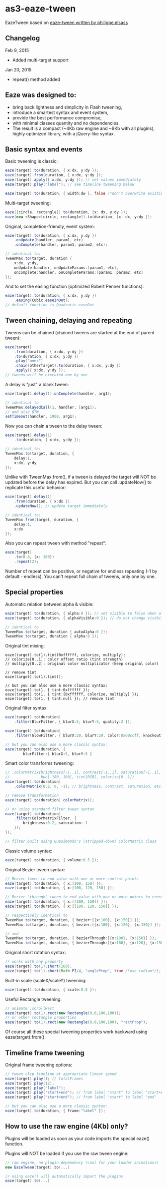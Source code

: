 as3-eaze-tween
==============

EazeTween based on [eaze-tween written by philippe.elsass](https://code.google.com/p/eaze-tween/)


Changelog
---------------------
Feb 9, 2015
- Added multi-target support

Jan 20, 2015
- repeat() method added

Eaze was designed to:
---------------------

- bring back lightness and simplicity in Flash tweening,
- introduce a smartest syntax and event system,
- provide the best performance compromise,
- with minimal classes quantity and no dependencies.
- The result is a compact (~4Kb raw engine and ~9Kb with all plugins), highly optimized library, with a jQuery-like syntax.

Basic syntax and events
-----------------------

Basic tweening is classic:
```actionscript
eaze(target).to(duration, { x:dx, y:dy });
eaze(target).from(duration, { x:dx, y:dy });
eaze(target).apply({ x:dx, y:dy }); // set values immediately
eaze(target).play("label"); // see timeline tweening below

eaze(target).to(duration, { width:dw }, false /*don't overwrite existing tweens*/);
```

Multi-target tweening:
```actionscript
eaze([circle, rectangle]).to(duration, {x: dx, y:dy });
eaze(new <Shape>[circle, rectangle]).to(duration, {x: dx, y:dy });
```

Original, completion-friendly, event system:
```actionscript
eaze(target).to(duration, { x:dx, y:dy })
    .onUpdate(handler, param1, etc)
    .onComplete(handler, param1, param2, etc);

// identical to:
TweenMax.to(target, duration {
    x:dx, y:dy,
    onUpdate:handler, onUpdateParams:[param1, etc],
    onComplete:handler, onCompleteParams:[param1, param2, etc]
});
```

And to set the easing function (optimized Robert Penner functions):
```actionscript
eaze(target).to(duration, { x:dx, y:dy })
    .easing(Cubic.easeInOut);
// default function is Quadratic.easeOut
```

Tween chaining, delaying and repeating
--------------------------------------
Tweens can be chained (chained tweens are started at the end of parent tween):
```actionscript
eaze(target)
    .from(duration, { x:dx, y:dy }) 
    .to(duration, { x:dx, y:dy })
    .play("over")
    .chain(otherTarget).to(duration, { x:dx, y:dy })
    .apply({ x:dx, y:dy });
// tweens will be executed one by one
```

A delay is "just" a blank tween:
```actionscript
eaze(target).delay(1).onComplete(handler, arg1);

// identical to
TweenMax.delayedCall(1, handler, [arg1]);
// and also BTW
setTimeout(handler, 1000, arg1);
```

Now you can chain a tween to the delay tween:
```actionscript
eaze(target).delay(1)
    .to(duration, { x:dx, y:dy });

// identical to:
TweenMax.to(target, duration, {
    delay:1,
    x:dx, y:dy
});
```

Unlike with TweenMax.from(), if a tween is delayed the target will NOT be updated before the delay has expired. But you can call .updateNow() to replicate this useful behavior:
```actionscript
eaze(target).delay(1)
    .from(duration, { x:dx })
    .updateNow(); // update target immediately

// identical to:
TweenMax.from(target, duration, { 
    delay:1,
    x:dx
});
```

Also you can repeat tween with method "repeat":
```actionscript
eaze(target)
	.to(0.8, {x: 100})
	.repeat(2);
```
Number of repeat can be positive, or negative for endless repeating (-1 by default - endless).
You can't repeat full chain of tweens, only one by one.

Special properties
------------------
Automatic relation between alpha & visible:
```actionscript
eaze(target).to(duration, { alpha:0 }); // set visible to false when alpha==0
eaze(target).to(duration, { alphaVisible:0 }); // do not change visibility

// identical to
TweenMax.to(target, duration { autoAlpha:0 });
TweenMax.to(target, duration { alpha:0 });
```

Original tint mixing:
```acrionscripteaze(target).to(1).tint(0xffffff);
eaze(target).to(1).tint(0xffffff, colorize, multiply);
// colorize[0..1]: color offset ratio (tint strength)
// multiply[0..2]: original color multiplicator (keep original color)

// remove tint
eaze(target).to(1).tint();

// but you can also use a more classic syntax:
eaze(target).to(1, { tint:0xffffff });
eaze(target).to(1, { tint:[0xffffff, colorize, multiply] });
eaze(target).to(1, { tint:null }); // remove tint
```

Original filter syntax:
```actionscript
eaze(target).to(duration)
    .filter(BlurFilter, { blurX:5, blurY:5, quality:2 });

eaze(target).to(duration)
    .filter(GlowFilter, { blurX:20, blurY:20, color:0x00ccff, knockout:true });

// but you can also use a more classic syntax:
eaze(target).to(duration, { 
        blurFilter:{ blurX:5, blurY:5 }
```

Smart color transforms tweening:
```actionscript
// .colorMatrix(brightness[-1..1], contrast[-1..1], saturation[-1..1], 
//              hue[-180..180], tint[RGB], colorize[0..1])
eaze(target).to(duration)
    .colorMatrix(0.2, 0, -1); // brightness, contrast, saturation, etc.

// remove transformation
eaze(target).to(duration).colorMatrix();

// or using standard filter tween syntax
eaze(target).to(duration)
    .filter(ColorMatrixFilter, { 
        brightness:0.2, saturation:-1
    });
});

// filter built using Quasimondo's (stripped-down) ColorMatrix class
```

Classic volume syntax:
```actionscript
eaze(target).to(duration, { volume:0.5 });
```

Original Bezier tween syntax:
```actionscript
// Bezier tween to end value with one or more control points
eaze(target).to(duration, { x:[100, 150] });
eaze(target).to(duration, { x:[100, 120, 150] });

// Bezier "through" tween to end value with one or more points to cross
eaze(target).to(duration, { x:[[100, 150]] });
eaze(target).to(duration, { x:[[100, 120, 150]] });

// respectively identical to
TweenMax.to(target, duration, { bezier:[{x:100}, {x:150}] });
TweenMax.to(target, duration, { bezier:[{x:100}, {x:120}, {x:150}] });

// and
TweenMax.to(target, duration, { bezierThrough:[{x:100}, {x:150}] });
TweenMax.to(target, duration, { bezierThrough:[{x:100}, {x:120}, {x:150}] });
```

Original short rotation syntax:
```actionscript
// works with any property
eaze(target).to(1).short(160);
eaze(target).to(1).short(Math.PI/4, "angleProp", true /*use radian*/);
```

Built-in scale (scaleX/scaleY) tweening:
```actionscript
eaze(target).to(duration, { scale:0.5 });
```

Useful Rectangle tweening:
```actionscript
// animate .scrollRect
eaze(target).to(1).rect(new Rectangle(0,0,100,100));
// or other rectangle properties
eaze(target).to(1).rect(new Rectangle(0,0,100,100), "rectProp");
```

Of course all these special tweening properties work backward using eaze(target).from().

Timeline frame tweening
-----------------------
Original frame tweening options:
```actionscript
// tween clip timeline at appropriate linear speed
eaze(target).play(); // totalFrames
eaze(target).play(12);
eaze(target).play("label");
eaze(target).play("start+end"); // from label "start" to label "start+end"
eaze(target).play("start>end"); // from label "start" to label "end"

// but you can also use a more classic syntax:
eaze(target).to(duration, { frame:"label" });
```

How to use the raw engine (4Kb) only?
-------------------------------------
Plugins will be loaded as soon as your code imports the special eaze() function.

Plugins will NOT be loaded if you use the raw tween engine:
```actionscript
// raw engine, no plugin dependency (cool for your loader animations)
new EazeTween(target).to(...)

// using eaze() will automatically import the plugins
eaze(target).to(...)
```